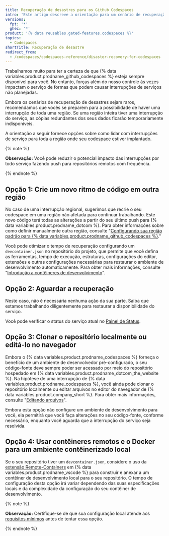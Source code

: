 ```yaml
---
title: Recuperação de desastres para os GitHub Codespaces
intro: 'Este artigo descreve a orientação para um cenário de recuperação de desastre, quando uma região inteira sofre uma interrupção devido a um desastre natural de grandes proporções ou interrupção de serviço generalizada.'
versions:
  fpt: '*'
  ghec: '*'
product: '{% data reusables.gated-features.codespaces %}'
topics:
  - Codespaces
shortTitle: Recuperação de desastre
redirect_from:
  - /codespaces/codespaces-reference/disaster-recovery-for-codespaces
---
```


Trabalhamos muito para ter a certeza de que {% data variables.product.prodname_github_codespaces %} esteja sempre disponível para você. No entanto, forças além do nosso controle às vezes impactam o serviço de formas que podem causar interrupções de serviços não planejadas.

Embora os cenários de recuperação de desastres sejam raros, recomendamos que vocês se preparem para a possibilidade de haver uma interrupção de toda uma região. Se uma região inteira tiver uma interrupção do serviço, as cópias redundantes dos seus dados ficarão temporariamente indisponíveis.

A orientação a seguir fornece opções sobre como lidar com interrupções de serviço para toda a região onde seu codespace estiver implantado.

{% note %}

**Observação:** Você pode reduzir o potencial impacto das interrupções por todo serviço fazendo push para repositórios remotos com frequência.

{% endnote %}

## Opção 1: Crie um novo ritmo de código em outra região

No caso de uma interrupção regional, sugerimos que recrie o seu codespace em uma região não afetada para continuar trabalhando. Este novo código terá todas as alterações a partir do seu último push para {% data variables.product.prodname_dotcom %}. Para obter informações sobre como definir manualmente outra região, consulte "[Configurando sua região padrão para {% data variables.product.prodname_github_codespaces %}](/codespaces/customizing-your-codespace/setting-your-default-region-for-github-codespaces)."

Você pode otimizar o tempo de recuperação configurando um `devcontainer.json` no repositório do projeto, que permite que você defina as ferramentas, tempo de execução, estruturas, configurações do editor, extensões e outras configurações necessárias para restaurar o ambiente de desenvolvimento automaticamente. Para obter mais informações, consulte "[Introdução a contêineres de desenvolvimento](/codespaces/setting-up-your-codespace/configuring-codespaces-for-your-project)".

## Opção 2: Aguardar a recuperação

Neste caso, não é necessária nenhuma ação da sua parte. Saiba que estamos trabalhando diligentemente para restaurar a disponibilidade do serviço.

Você pode verificar o status do serviço atual no [Painel de Status](https://www.githubstatus.com/).

## Opção 3: Clonar o repositório localmente ou editá-lo no navegador

Embora o {% data variables.product.prodname_codespaces %} forneça o benefício de um ambiente de desenvolvedor pré-configurado, o seu código-fonte deve sempre poder ser acessado por meio do repositório hospedado em {% data variables.product.prodname_dotcom_the_website %}. Na hipótese de uma interrupção de {% data variables.product.prodname_codespaces %}, você ainda pode clonar o repositório localmente ou editar arquivos no editor do navegador de {% data variables.product.company_short %}. Para obter mais informações, consulte "[Editando arquivos](/repositories/working-with-files/managing-files/editing-files)".

Embora esta opção não configure um ambiente de desenvolvimento para você, ela permitirá que você faça alterações no seu código-fonte, conforme necessário, enquanto você aguarda que a interrupção do serviço seja resolvida.

## Opção 4: Usar contêineres remotos e o Docker para um ambiente contêinerizado local

Se o seu repositório tiver um `devcontainer.json`, considere o uso da [extensão Remote-Containers](https://code.visualstudio.com/docs/remote/containers#_quick-start-open-a-git-repository-or-github-pr-in-an-isolated-container-volume) em {% data variables.product.prodname_vscode %} para construir e anexar a um contêiner de desenvolvimento local para o seu repositório. O tempo de configuração desta opção irá variar dependendo das suas especificações locais e da complexidade da configuração do seu contêiner de desenvolvimento.

{% note %}

**Observação:** Certifique-se de que sua configuração local atende aos [requisitos mínimos](https://code.visualstudio.com/docs/remote/containers#_system-requirements) antes de tentar essa opção.

{% endnote %}

